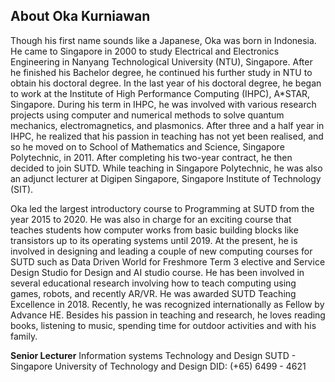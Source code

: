## About Oka Kurniawan
Though his first name sounds like a Japanese, Oka was born in Indonesia. He came  to Singapore in 2000 to study Electrical and Electronics Engineering in Nanyang Technological University (NTU), Singapore. After he finished his Bachelor degree, he continued his further study in NTU to obtain his doctoral degree. In the last year of his doctoral degree, he began to work at the Institute of High Performance Computing (IHPC), A\*STAR, Singapore. During his term in IHPC, he was involved with various research projects using computer and numerical methods to solve quantum mechanics, electromagnetics, and plasmonics.  After three and a half year in IHPC, he realized that his passion in teaching has not yet been realised, and so he moved on to School of Mathematics and Science, Singapore Polytechnic, in 2011. After completing his two-year contract, he then decided to join SUTD. While teaching in Singapore Polytechnic, he was also an adjunct lecturer at Digipen Singapore, Singapore Institute of Technology (SIT).

Oka led the largest introductory course to Programming at SUTD from the year 2015 to 2020. He was also in charge for an exciting course that teaches students how computer works from basic building blocks like transistors up to its operating systems until 2019. At the present, he is involved in designing and leading a couple of new computing courses for SUTD such as Data Driven World for Freshmore Term 3 elective and Service Design Studio for Design and AI studio course. He has been involved in several educational research involving how to teach computing using games, robots, and recently AR/VR. He was awarded SUTD Teaching Excellence in 2018. Recently, he was recognized internationally as Fellow by Advance HE. Besides his passion in teaching and research, he loves reading books, listening to music, spending time for outdoor activities and with his family.

**Senior Lecturer**
Information systems Technology and Design
SUTD - Singapore University of Technology and Design
DID: (+65) 6499 - 4621
